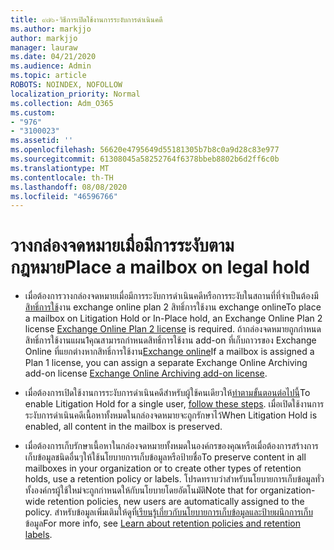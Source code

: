 ```yaml
---
title: ๙๗๖-วิธีการเปิดใช้งานการระงับการดำเนินคดี
ms.author: markjjo
author: markjjo
manager: lauraw
ms.date: 04/21/2020
ms.audience: Admin
ms.topic: article
ROBOTS: NOINDEX, NOFOLLOW
localization_priority: Normal
ms.collection: Adm_O365
ms.custom:
- "976"
- "3100023"
ms.assetid: ''
ms.openlocfilehash: 56620e4795649d55181305b7b8c0a9d28c83e977
ms.sourcegitcommit: 61308045a58252764f6378bbeb8802b6d2ff6c0b
ms.translationtype: MT
ms.contentlocale: th-TH
ms.lasthandoff: 08/08/2020
ms.locfileid: "46596766"
---
```

# <a name="place-a-mailbox-on-legal-hold"></a><span data-ttu-id="26947-102">วางกล่องจดหมายเมื่อมีการระงับตามกฎหมาย</span><span class="sxs-lookup"><span data-stu-id="26947-102">Place a mailbox on legal hold</span></span>

- <span data-ttu-id="26947-103">เมื่อต้องการวางกล่องจดหมายเมื่อมีการระงับการดำเนินคดีหรือการระงับในสถานที่ที่จำเป็นต้องมี[สิทธิ์การใช้](https://docs.microsoft.com/office365/servicedescriptions/office-365-platform-service-description/office-365-plan-options)งาน exchange online plan 2 สิทธิ์การใช้งาน exchange online</span><span class="sxs-lookup"><span data-stu-id="26947-103">To place a mailbox on Litigation Hold or In-Place hold, an Exchange Online Plan 2 license [Exchange Online Plan 2 license](https://docs.microsoft.com/office365/servicedescriptions/office-365-platform-service-description/office-365-plan-options) is required.</span></span> <span data-ttu-id="26947-104">ถ้ากล่องจดหมายถูกกำหนดสิทธิ์การใช้งานแผน1คุณสามารถกำหนดสิทธิ์การใช้งาน add-on ที่เก็บถาวรของ Exchange Online ที่แยกต่างหากสิทธิ์การใช้งาน[Exchange online](https://docs.microsoft.com/office365/servicedescriptions/exchange-online-archiving-service-description)</span><span class="sxs-lookup"><span data-stu-id="26947-104">If a mailbox is assigned a Plan 1 license, you can assign a separate Exchange Online Archiving add-on license [Exchange Online Archiving add-on license](https://docs.microsoft.com/office365/servicedescriptions/exchange-online-archiving-service-description).</span></span>

- <span data-ttu-id="26947-105">เมื่อต้องการเปิดใช้งานการระงับการดำเนินคดีสำหรับผู้ใช้คนเดียวให้[ทำตามขั้นตอนต่อไปนี้](https://docs.microsoft.com/microsoft-365/compliance/create-a-litigation-hold)</span><span class="sxs-lookup"><span data-stu-id="26947-105">To enable Litigation Hold for a single user, [follow these steps](https://docs.microsoft.com/microsoft-365/compliance/create-a-litigation-hold).</span></span> <span data-ttu-id="26947-106">เมื่อเปิดใช้งานการระงับการดำเนินคดีเนื้อหาทั้งหมดในกล่องจดหมายจะถูกรักษาไว้</span><span class="sxs-lookup"><span data-stu-id="26947-106">When Litigation Hold is enabled, all content in the mailbox is preserved.</span></span>

- <span data-ttu-id="26947-107">เมื่อต้องการเก็บรักษาเนื้อหาในกล่องจดหมายทั้งหมดในองค์กรของคุณหรือเมื่อต้องการสร้างการเก็บข้อมูลชนิดอื่นๆให้ใช้นโยบายการเก็บข้อมูลหรือป้ายชื่อ</span><span class="sxs-lookup"><span data-stu-id="26947-107">To preserve content in all mailboxes in your organization or to create other types of retention holds, use a retention policy or labels.</span></span> <span data-ttu-id="26947-108">โปรดทราบว่าสำหรับนโยบายการเก็บข้อมูลทั่วทั้งองค์กรผู้ใช้ใหม่จะถูกกำหนดให้กับนโยบายโดยอัตโนมัติ</span><span class="sxs-lookup"><span data-stu-id="26947-108">Note that for organization-wide retention policies, new users are automatically assigned to the policy.</span></span> <span data-ttu-id="26947-109">สำหรับข้อมูลเพิ่มเติมให้ดูที่[เรียนรู้เกี่ยวกับนโยบายการเก็บข้อมูลและป้ายผนึกการเก็บ](https://docs.microsoft.com/microsoft-365/compliance/retention-policies#applying-a-retention-policy-to-an-entire-organization-or-specific-locations)ข้อมูล</span><span class="sxs-lookup"><span data-stu-id="26947-109">For more info, see [Learn about retention policies and retention labels](https://docs.microsoft.com/microsoft-365/compliance/retention-policies#applying-a-retention-policy-to-an-entire-organization-or-specific-locations).</span></span> 
